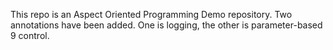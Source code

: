 This repo is an Aspect Oriented Programming Demo repository. Two annotations have been added. One is logging, the other is parameter-based 9 control.